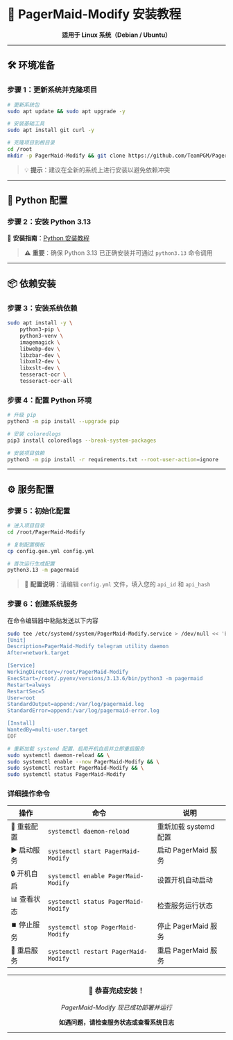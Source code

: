 # 🚀 PagerMaid-Modify 安装教程

<div align="center">

**适用于 Linux 系统（Debian / Ubuntu）**

---

</div>

## 🛠️ 环境准备

### 步骤 1：更新系统并克隆项目

```bash
# 更新系统包
sudo apt update && sudo apt upgrade -y

# 安装基础工具
sudo apt install git curl -y

# 克隆项目到根目录
cd /root
mkdir -p PagerMaid-Modify && git clone https://github.com/TeamPGM/PagerMaid-Modify.git PagerMaid-Modify
```

> 💡 **提示**：建议在全新的系统上进行安装以避免依赖冲突

---

## 🐍 Python 配置

### 步骤 2：安装 Python 3.13


📖 **安装指南**：[Python 安装教程](https://github.com/EAlyce/conf/blob/main/Linux/Python_install.md)

> ⚠️ **重要**：确保 Python 3.13 已正确安装并可通过 `python3.13` 命令调用

---

## 📦 依赖安装

### 步骤 3：安装系统依赖

```bash
sudo apt install -y \
    python3-pip \
    python3-venv \
    imagemagick \
    libwebp-dev \
    libzbar-dev \
    libxml2-dev \
    libxslt-dev \
    tesseract-ocr \
    tesseract-ocr-all
```

### 步骤 4：配置 Python 环境

```bash
# 升级 pip
python3 -m pip install --upgrade pip

# 安装 coloredlogs
pip3 install coloredlogs --break-system-packages

# 安装项目依赖
python3 -m pip install -r requirements.txt --root-user-action=ignore
```

---

## ⚙️ 服务配置

### 步骤 5：初始化配置

```bash
# 进入项目目录
cd /root/PagerMaid-Modify

# 复制配置模板
cp config.gen.yml config.yml

# 首次运行生成配置
python3.13 -m pagermaid
```

> 📝 **配置说明**：请编辑 `config.yml` 文件，填入您的 `api_id` 和 `api_hash`

### 步骤 6：创建系统服务
在命令编辑器中粘贴发送以下内容
```bash
sudo tee /etc/systemd/system/PagerMaid-Modify.service > /dev/null << 'EOF'
[Unit]
Description=PagerMaid-Modify telegram utility daemon
After=network.target

[Service]
WorkingDirectory=/root/PagerMaid-Modify
ExecStart=/root/.pyenv/versions/3.13.6/bin/python3 -m pagermaid
Restart=always
RestartSec=5
User=root
StandardOutput=append:/var/log/pagermaid.log
StandardError=append:/var/log/pagermaid-error.log

[Install]
WantedBy=multi-user.target
EOF

# 重新加载 systemd 配置、启用开机自启并立即重启服务
sudo systemctl daemon-reload && \
sudo systemctl enable --now PagerMaid-Modify && \
sudo systemctl restart PagerMaid-Modify && \
sudo systemctl status PagerMaid-Modify
```
### 详细操作命令

| 操作 | 命令 | 说明 |
|------|------|------|
| 🔄 重载配置 | `systemctl daemon-reload` | 重新加载 systemd 配置 |
| ▶️ 启动服务 | `systemctl start PagerMaid-Modify` | 启动 PagerMaid 服务 |
| 🔒 开机自启 | `systemctl enable PagerMaid-Modify` | 设置开机自动启动 |
| 📊 查看状态 | `systemctl status PagerMaid-Modify` | 检查服务运行状态 |
| ⏹️ 停止服务 | `systemctl stop PagerMaid-Modify` | 停止 PagerMaid 服务 |
| 🔄 重启服务 | `systemctl restart PagerMaid-Modify` | 重启 PagerMaid 服务 |

---

<div align="center">

### 🎉 恭喜完成安装！

*PagerMaid-Modify 现已成功部署并运行*

**如遇问题，请检查服务状态或查看系统日志**

---

</div>
